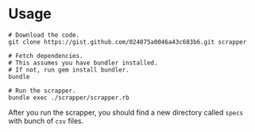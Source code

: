 # Usage

```
# Download the code.
git clone https://gist.github.com/024075a0046a43c683b6.git scrapper

# Fetch dependencies.
# This assumes you have bundler installed.
# If not, run gem install bundler.
bundle

# Run the scrapper.
bundle exec ./scrapper/scrapper.rb
```

After you run the scrapper, you should find a new directory called `specs` with bunch of `csv` files.
